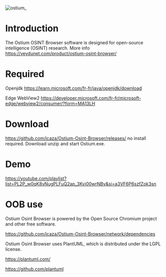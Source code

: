
![ostium_](https://github.com/icaza/Ostium-Osint-Browser/assets/10078143/68981b09-76e8-4f89-b1ff-32fd42bd15aa)

# Introduction

The Ostium OSINT Browser software is designed for open-source intelligence (OSINT) research. More info https://veydunet.com/product/ostium-osint-browser/

# Required

Openjdk https://learn.microsoft.com/fr-fr/java/openjdk/download

Edge WebView2 https://developer.microsoft.com/fr-fr/microsoft-edge/webview2/consumer/?form=MA13LH

# Download 

https://github.com/icaza/Ostium-Osint-Browser/releases/ no install required. Download unzip and start Ostium.exe.

# Demo

https://youtube.com/playlist?list=PL2P_w0qK8vNugPLFuQ2ap_3Kvi00wrNBy&si=a3VF6P6szfZok3sn

# OOB use

Ostium Osint Browser is powered by the Open Source Chromium project and other free software.

https://github.com/icaza/Ostium-Osint-Browser/network/dependencies

Ostium Osint Browser uses PlantUML, which is distributed under the LGPL license.

https://plantuml.com/

https://github.com/plantuml